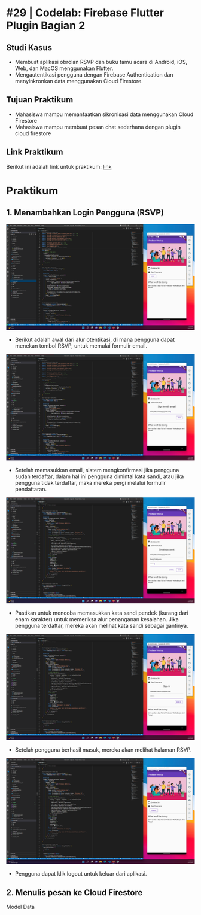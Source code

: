 # #29 | Codelab: Firebase Flutter Plugin Bagian 2 

## Studi Kasus

* Membuat aplikasi obrolan RSVP dan buku tamu acara di Android, iOS, Web, dan MacOS menggunakan Flutter.
* Mengautentikasi pengguna dengan Firebase Authentication dan menyinkronkan data menggunakan Cloud Firestore. 

## Tujuan Praktikum

* Mahasiswa mampu memanfaatkan sikronisasi data menggunakan Cloud Firestore
* Mahasiswa mampu membuat pesan chat sederhana dengan plugin cloud firestore

## Link Praktikum

Berikut ini adalah link untuk praktikum: [link](https://firebase.google.com/codelabs/firebase-get-to-know-flutter?hl=id#1)

# Praktikum

## 1. Menambahkan Login Pengguna (RSVP)

![Awal otentikasi](./images/01.png)

* Berikut adalah awal dari alur otentikasi, di mana pengguna dapat menekan tombol RSVP, untuk memulai formulir email. 

![Formulir email](./images/02.png)

* Setelah memasukkan email, sistem mengkonfirmasi jika pengguna sudah terdaftar, dalam hal ini pengguna dimintai kata sandi, atau jika pengguna tidak terdaftar, maka mereka pergi melalui formulir pendaftaran. 

![Formulir pendaftaran](./images/03.png)

* Pastikan untuk mencoba memasukkan kata sandi pendek (kurang dari enam karakter) untuk memeriksa alur penanganan kesalahan. Jika pengguna terdaftar, mereka akan melihat kata sandi sebagai gantinya. 

![Sign In](./images/04.png)

* Setelah pengguna berhasil masuk, mereka akan melihat halaman RSVP. 

![Halaman RSVP](./images/05.png)

* Pengguna dapat klik logout untuk keluar dari aplikasi.

## 2. Menulis pesan ke Cloud Firestore

Model Data


